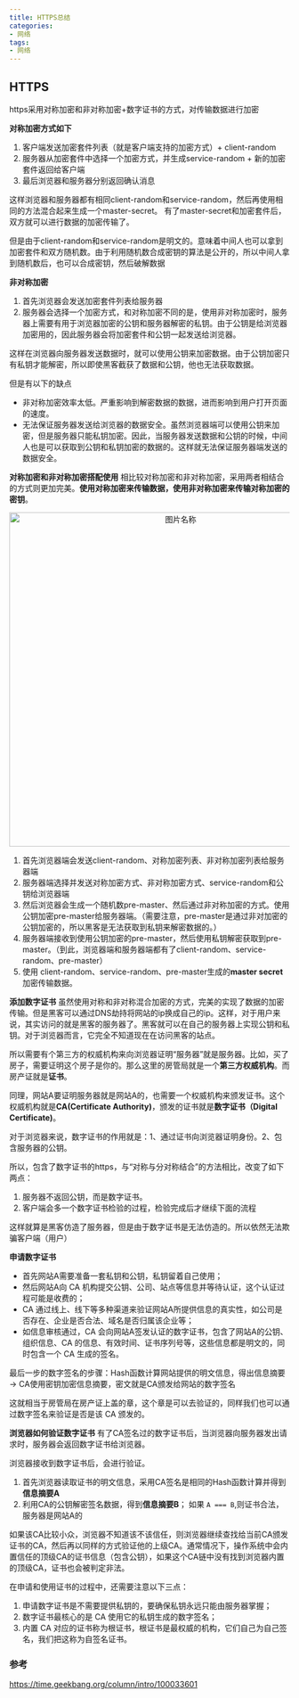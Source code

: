 ```yaml
---
title: HTTPS总结
categories:
- 网络
tags:
- 网络
---
```


## HTTPS

https采用对称加密和非对称加密+数字证书的方式，对传输数据进行加密

**对称加密方式如下**
1. 客户端发送加密套件列表（就是客户端支持的加密方式）+ client-random
2. 服务器从加密套件中选择一个加密方式，并生成service-random + 新的加密套件返回给客户端
3. 最后浏览器和服务器分别返回确认消息

这样浏览器和服务器都有相同client-random和service-random，然后再使用相同的方法混合起来生成一个master-secret。
有了master-secret和加密套件后，双方就可以进行数据的加密传输了。

但是由于client-random和service-random是明文的。意味着中间人也可以拿到加密套件和双方随机数。由于利用随机数合成密钥的算法是公开的，所以中间人拿到随机数后，也可以合成密钥，然后破解数据


**非对称加密**
1. 首先浏览器会发送加密套件列表给服务器
2. 服务器会选择一个加密方式，和对称加密不同的是，使用非对称加密时，服务器上需要有用于浏览器加密的公钥和服务器解密的私钥。由于公钥是给浏览器加密用的，因此服务器会将加密套件和公钥一起发送给浏览器。

这样在浏览器向服务器发送数据时，就可以使用公钥来加密数据。由于公钥加密只有私钥才能解密，所以即使黑客截获了数据和公钥，他也无法获取数据。

但是有以下的缺点
- 非对称加密效率太低。严重影响到解密数据的数据，进而影响到用户打开页面的速度。
- 无法保证服务器发送给浏览器的数据安全。虽然浏览器端可以使用公钥来加密，但是服务器只能私钥加密。因此，当服务器发送数据和公钥的时候，中间人也是可以获取到公钥和私钥加密的数据的。这样就无法保证服务器端发送的数据安全。

**对称加密和非对称加密搭配使用**
相比较对称加密和非对称加密，采用两者相结合的方式则更加完美。**使用对称加密来传输数据，使用非对称加密来传输对称加密的密钥**。

<div align="center">
   <img src="https://i.postimg.cc/65KrmVY3/https.png" width = "600" alt="图片名称" align=center />
</div>

1. 首先浏览器端会发送client-random、对称加密列表、非对称加密列表给服务器端
2. 服务器端选择并发送对称加密方式、非对称加密方式、service-random和公钥给浏览器端
3. 然后浏览器会生成一个随机数pre-master、然后通过非对称加密的方式。使用公钥加密pre-master给服务器端。（需要注意，pre-master是通过非对加密的公钥加密的，所以黑客是无法获取到私钥来解密数据的。）
4. 服务器端接收到使用公钥加密的pre-master，然后使用私钥解密获取到pre-master。（到此，浏览器端和服务器端都有了client-random、service-random、pre-master）
5. 使用 client-random、service-random、pre-master生成的**master secret**加密传输数据。

**添加数字证书**
虽然使用对称和非对称混合加密的方式，完美的实现了数据的加密传输。但是黑客可以通过DNS劫持将网站的ip换成自己的ip。这样，对于用户来说，其实访问的就是黑客的服务器了。黑客就可以在自己的服务器上实现公钥和私钥。对于浏览器而言，它完全不知道现在在访问黑客的站点。

所以需要有个第三方的权威机构来向浏览器证明“服务器”就是服务器。比如，买了房子，需要证明这个房子是你的。那么这里的房管局就是一个**第三方权威机构**。而房产证就是**证书**。

同理，网站A要证明服务器就是网站A的，也需要一个权威机构来颁发证书。这个权威机构就是**CA(Certificate Authority)**，颁发的证书就是**数字证书（Digital Certificate)**。

对于浏览器来说，数字证书的作用就是：1、通过证书向浏览器证明身份。2、包含服务器的公钥。

所以，包含了数字证书的https，与“对称与分对称结合”的方法相比，改变了如下两点：
1. 服务器不返回公钥，而是数字证书。
2. 客户端会多一个数字证书检验的过程，检验完成后才继续下面的流程

这样就算是黑客仿造了服务器，但是由于数字证书是无法仿造的。所以依然无法欺骗客户端（用户）

**申请数字证书**

- 首先网站A需要准备一套私钥和公钥，私钥留着自己使用；
- 然后网站A向 CA 机构提交公钥、公司、站点等信息并等待认证，这个认证过程可能是收费的；
- CA 通过线上、线下等多种渠道来验证网站A所提供信息的真实性，如公司是否存在、企业是否合法、域名是否归属该企业等；
- 如信息审核通过，CA 会向网站A签发认证的数字证书，包含了网站A的公钥、组织信息、CA 的信息、有效时间、证书序列号等，这些信息都是明文的，同时包含一个 CA 生成的签名。

最后一步的数字签名的步骤：Hash函数计算网站提供的明文信息，得出信息摘要 -> CA使用密钥加密信息摘要，密文就是CA颁发给网站的数字签名

这就相当于房管局在房产证上盖的章，这个章是可以去验证的，同样我们也可以通过数字签名来验证是否是该 CA 颁发的。

**浏览器如何验证数字证书**
有了CA签名过的数字证书后，当浏览器向服务器发出请求时，服务器会返回数字证书给浏览器。

浏览器接收到数字证书后，会进行验证。
1. 首先浏览器读取证书的明文信息，采用CA签名是相同的Hash函数计算并得到**信息摘要A**
2. 利用CA的公钥解密签名数据，得到**信息摘要B**； 如果 `A === B`,则证书合法，服务器是网站A的

如果该CA比较小众，浏览器不知道该不该信任，则浏览器继续查找给当前CA颁发证书的CA，然后再以同样的方式验证他的上级CA。通常情况下，操作系统中会内置信任的顶级CA的证书信息（包含公钥），如果这个CA链中没有找到浏览器内置的顶级CA，证书也会被判定非法。

在申请和使用证书的过程中，还需要注意以下三点：

1. 申请数字证书是不需要提供私钥的，要确保私钥永远只能由服务器掌握；
2. 数字证书最核心的是 CA 使用它的私钥生成的数字签名；
3. 内置 CA 对应的证书称为根证书，根证书是最权威的机构，它们自己为自己签名，我们把这称为自签名证书。


### 参考
https://time.geekbang.org/column/intro/100033601
